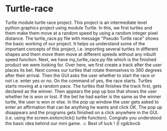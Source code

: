 
# Turtle-race
Turtle module turtle race project.
This project is an intermediate level python graphics project using module Turtle. In this, we first turtles and them make them move at a random speed by using a random integer pixel distance. 
The turtle_race.py file with message "Pseudo Turtle race" shows the basic working of our project. It helps us understand some of the important concepts of this project, i.e. importing several turtles in different shapes and them move them move at different speeds without any inbuilt speed function.
Next, we have my_turtle_race.py file which is the finished product we were looking for. Over here, we first create a track after the user places its bet. Next comes our turtles that rotate themselves to 360 degrees after their arrival. 
Then the GUI asks the user whether to start the race or not i.e. enter yes or no. On the command of yes, the race starts. 
Turtles starts moving at a random pace.
The turtles that finishes the track first, gets declared as the winner. 
Then appears the pop up box that shows the user whether he is won or lost. If the bet he had earlier is the same as the winner turtle, the user is won or else.
In the pop up window the user gets asked to enter an affirmation that can be anything he wants and click OK.
The pop up disappears and the programs gets finished on a click anywhere in the GUI. (i.e. using the screen.exitonclick() turtle function).
Congrats you understood the basic idea behind our mini game. ☺
Best of luck ! ✌
rgdcbvcb
